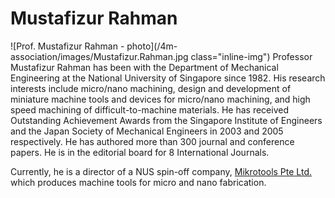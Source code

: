 # Mustafizur Rahman

![Prof. Mustafizur Rahman - photo](/4m-association/images/Mustafizur.Rahman.jpg class="inline-img") Professor Mustafizur Rahman has been with the Department of Mechanical Engineering at the National University of Singapore since 1982. His research interests include micro/nano machining, design and development of miniature machine tools and devices for micro/nano machining, and high speed machining of difficult-to-machine materials. He has received Outstanding Achievement Awards from the Singapore Institute of Engineers and the Japan Society of Mechanical Engineers in 2003 and 2005 respectively. He has authored more than 300 journal and conference papers. He is in the editorial board for 8 International Journals.

Currently, he is a director of a NUS spin-off company, [Mikrotools Pte Ltd.](http://www.mikrotools.com) which produces machine tools for micro and nano fabrication.
<!--break-->